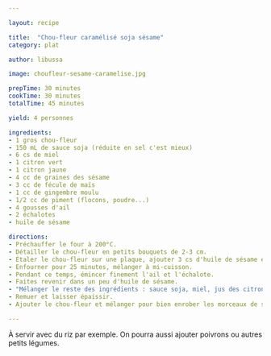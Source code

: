 ```yaml
---

layout: recipe

title:  "Chou-fleur caramélisé soja sésame"
category: plat

author: libussa

image: choufleur-sesame-caramelise.jpg

prepTime: 30 minutes
cookTime: 30 minutes
totalTime: 45 minutes

yield: 4 personnes

ingredients:
- 1 gros chou-fleur
- 150 mL de sauce soja (réduite en sel c'est mieux)
- 6 cs de miel
- 1 citron vert
- 1 citron jaune
- 4 cc de graines des sésame
- 3 cc de fécule de maïs
- 1 cc de gingembre moulu
- 1/2 cc de piment (flocons, poudre...)
- 4 gousses d'ail
- 2 échalotes
- huile de sésame

directions:
- Préchauffer le four à 200°C.
- Détailler le chou-fleur en petits bouquets de 2-3 cm.
- Étaler le chou-fleur sur une plaque, ajouter 3 cs d'huile de sésame et mélanger.
- Enfourner pour 25 minutes, mélanger à mi-cuisson.
- Pendant ce temps, émincer finement l'ail et l'échalote.
- Faites revenir dans un peu d'huile de sésame.
- "Mélanger le reste des ingrédients : sauce soja, miel, jus des citrons, gingembre, séame, fécule, piment. Remuer et ajouter dans la sauteuse."
- Remuer et laisser épaissir.
- Ajouter le chou-fleur et mélanger pour bien enrober les morceaux de sauce.

---
```


À servir avec du riz par exemple. On pourra aussi ajouter poivrons ou autres petits légumes.
